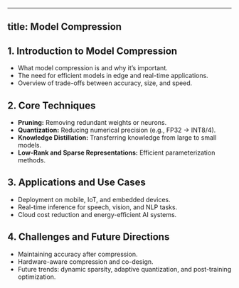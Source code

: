 
---
title: Model Compression
---

## 1. Introduction to Model Compression
- What model compression is and why it’s important.  
- The need for efficient models in edge and real-time applications.  
- Overview of trade-offs between accuracy, size, and speed.  

## 2. Core Techniques
- **Pruning:** Removing redundant weights or neurons.  
- **Quantization:** Reducing numerical precision (e.g., FP32 → INT8/4).  
- **Knowledge Distillation:** Transferring knowledge from large to small models.  
- **Low-Rank and Sparse Representations:** Efficient parameterization methods.  

## 3. Applications and Use Cases
- Deployment on mobile, IoT, and embedded devices.  
- Real-time inference for speech, vision, and NLP tasks.  
- Cloud cost reduction and energy-efficient AI systems.  

## 4. Challenges and Future Directions
- Maintaining accuracy after compression.  
- Hardware-aware compression and co-design.  
- Future trends: dynamic sparsity, adaptive quantization, and post-training optimization.  
